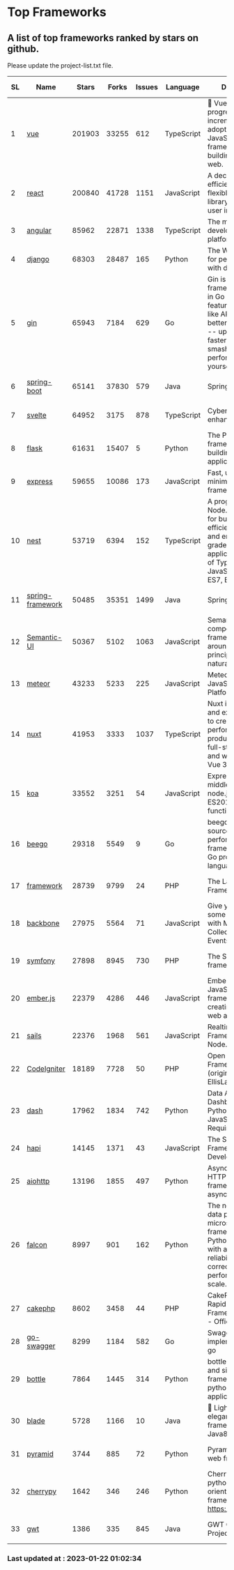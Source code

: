 # Top Frameworks
## A list of top frameworks ranked by stars on github.  
Please update the project-list.txt file.

| SL| Name  | Stars| Forks| Issues | Language | Description | Last Commit |
| --| ------| -----| ---- | ------ | -------- | ----------- | ----------- |
| 1 | [vue](https://github.com/vuejs/vue) | 201903 | 33255 | 612 | TypeScript | 🖖 Vue.js is a progressive, incrementally-adoptable JavaScript framework for building UI on the web. | 2023-01-12 14:47:00 |
| 2 | [react](https://github.com/facebook/react) | 200840 | 41728 | 1151 | JavaScript | A declarative, efficient, and flexible JavaScript library for building user interfaces. | 2023-01-17 16:03:29 |
| 3 | [angular](https://github.com/angular/angular) | 85962 | 22871 | 1338 | TypeScript | The modern web developer’s platform | 2023-01-20 18:39:22 |
| 4 | [django](https://github.com/django/django) | 68303 | 28487 | 165 | Python | The Web framework for perfectionists with deadlines. | 2023-01-20 11:58:51 |
| 5 | [gin](https://github.com/gin-gonic/gin) | 65943 | 7184 | 629 | Go | Gin is a HTTP web framework written in Go (Golang). It features a Martini-like API with much better performance -- up to 40 times faster. If you need smashing performance, get yourself some Gin. | 2023-01-20 01:51:42 |
| 6 | [spring-boot](https://github.com/spring-projects/spring-boot) | 65141 | 37830 | 579 | Java | Spring Boot | 2023-01-21 19:37:25 |
| 7 | [svelte](https://github.com/sveltejs/svelte) | 64952 | 3175 | 878 | TypeScript | Cybernetically enhanced web apps | 2023-01-12 02:11:14 |
| 8 | [flask](https://github.com/pallets/flask) | 61631 | 15407 | 5 | Python | The Python micro framework for building web applications. | 2023-01-20 21:50:23 |
| 9 | [express](https://github.com/expressjs/express) | 59655 | 10086 | 173 | JavaScript | Fast, unopinionated, minimalist web framework for node. | 2022-10-08 20:11:42 |
| 10 | [nest](https://github.com/nestjs/nest) | 53719 | 6394 | 152 | TypeScript | A progressive Node.js framework for building efficient, scalable, and enterprise-grade server-side applications on top of TypeScript & JavaScript (ES6, ES7, ES8) 🚀 | 2023-01-11 07:44:53 |
| 11 | [spring-framework](https://github.com/spring-projects/spring-framework) | 50485 | 35351 | 1499 | Java | Spring Framework | 2023-01-20 16:15:52 |
| 12 | [Semantic-UI](https://github.com/Semantic-Org/Semantic-UI) | 50367 | 5102 | 1063 | JavaScript | Semantic is a UI component framework based around useful principles from natural language. | 2023-01-11 17:05:32 |
| 13 | [meteor](https://github.com/meteor/meteor) | 43233 | 5233 | 225 | JavaScript | Meteor, the JavaScript App Platform | 2023-01-18 20:06:13 |
| 14 | [nuxt](https://github.com/nuxt/nuxt) | 41953 | 3333 | 1037 | TypeScript | Nuxt is an intuitive and extendable way to create type-safe, performant and production-grade full-stack web apps and websites with Vue 3. | 2023-01-21 23:39:43 |
| 15 | [koa](https://github.com/koajs/koa) | 33552 | 3251 | 54 | JavaScript | Expressive middleware for node.js using ES2017 async functions | 2023-01-02 06:55:07 |
| 16 | [beego](https://github.com/beego/beego) | 29318 | 5549 | 9 | Go | beego is an open-source, high-performance web framework for the Go programming language. | 2023-01-20 05:49:03 |
| 17 | [framework](https://github.com/laravel/framework) | 28739 | 9799 | 24 | PHP | The Laravel Framework. | 2023-01-21 10:07:27 |
| 18 | [backbone](https://github.com/jashkenas/backbone) | 27975 | 5564 | 71 | JavaScript | Give your JS App some Backbone with Models, Views, Collections, and Events | 2023-01-04 11:09:21 |
| 19 | [symfony](https://github.com/symfony/symfony) | 27898 | 8945 | 730 | PHP | The Symfony PHP framework | 2023-01-21 16:50:15 |
| 20 | [ember.js](https://github.com/emberjs/ember.js) | 22379 | 4286 | 446 | JavaScript | Ember.js - A JavaScript framework for creating ambitious web applications | 2023-01-20 02:41:16 |
| 21 | [sails](https://github.com/balderdashy/sails) | 22376 | 1968 | 561 | JavaScript | Realtime MVC Framework for Node.js | 2023-01-20 21:22:40 |
| 22 | [CodeIgniter](https://github.com/bcit-ci/CodeIgniter) | 18189 | 7728 | 50 | PHP | Open Source PHP Framework (originally from EllisLab) | 2022-12-01 11:38:45 |
| 23 | [dash](https://github.com/plotly/dash) | 17962 | 1834 | 742 | Python | Data Apps & Dashboards for Python. No JavaScript Required. | 2023-01-18 00:24:59 |
| 24 | [hapi](https://github.com/hapijs/hapi) | 14145 | 1371 | 43 | JavaScript | The Simple, Secure Framework Developers Trust | 2023-01-20 14:24:28 |
| 25 | [aiohttp](https://github.com/aio-libs/aiohttp) | 13196 | 1855 | 497 | Python | Asynchronous HTTP client/server framework for asyncio and Python | 2023-01-14 14:58:57 |
| 26 | [falcon](https://github.com/falconry/falcon) | 8997 | 901 | 162 | Python | The no-magic web data plane API and microservices framework for Python developers, with a focus on reliability, correctness, and performance at scale. | 2023-01-18 20:42:26 |
| 27 | [cakephp](https://github.com/cakephp/cakephp) | 8602 | 3458 | 44 | PHP | CakePHP: The Rapid Development Framework for PHP - Official Repository | 2023-01-21 12:00:48 |
| 28 | [go-swagger](https://github.com/go-swagger/go-swagger) | 8299 | 1184 | 582 | Go | Swagger 2.0 implementation for go | 2023-01-16 18:25:58 |
| 29 | [bottle](https://github.com/bottlepy/bottle) | 7864 | 1445 | 314 | Python | bottle.py is a fast and simple micro-framework for python web-applications. | 2022-09-05 15:24:52 |
| 30 | [blade](https://github.com/lets-blade/blade) | 5728 | 1166 | 10 | Java | :rocket: Lightning fast and elegant mvc framework for Java8 | 2022-05-10 12:38:06 |
| 31 | [pyramid](https://github.com/Pylons/pyramid) | 3744 | 885 | 72 | Python | Pyramid - A Python web framework | 2022-12-31 00:58:19 |
| 32 | [cherrypy](https://github.com/cherrypy/cherrypy) | 1642 | 346 | 246 | Python | CherryPy is a pythonic, object-oriented HTTP framework.      https://cherrypy.dev | 2023-01-09 16:26:47 |
| 33 | [gwt](https://github.com/gwtproject/gwt) | 1386 | 335 | 845 | Java | GWT Open Source Project | 2023-01-12 13:59:04 |

### Last updated at : 2023-01-22 01:02:34
